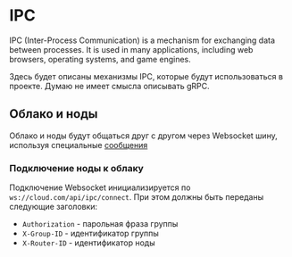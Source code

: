 # IPC

IPC (Inter-Process Communication) is a mechanism for exchanging data between processes. It is used in many applications, including web browsers, operating systems, and game engines.

Здесь будет описаны механизмы IPC, которые будут использоваться в проекте. Думаю не имеет смысла описывать gRPC.

## Облако и ноды

Облако и ноды будут общаться друг с другом через Websocket шину, используя специальные [сообщения](./messages/connector-node.md)

### Подключение ноды к облаку

Подключение Websocket инициализируется по `ws://cloud.com/api/ipc/connect`. При этом должны быть переданы следующие заголовки:

- `Authorization` - парольная фраза группы
- `X-Group-ID` - идентификатор группы
- `X-Router-ID` - идентификатор ноды
